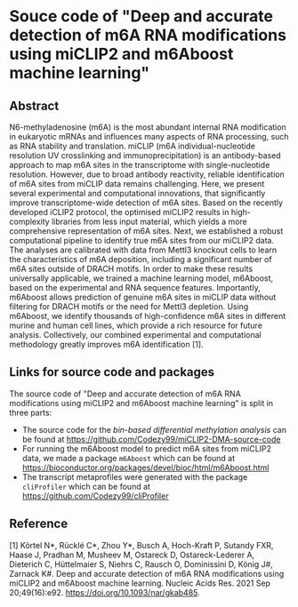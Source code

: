 # Souce code of "Deep and accurate detection of m6A RNA modifications using miCLIP2 and m6Aboost machine learning"

## Abstract

N6-methyladenosine (m6A) is the most abundant internal RNA modification in eukaryotic mRNAs and influences many aspects of RNA processing, such as RNA stability and translation. miCLIP (m6A individual-nucleotide resolution UV crosslinking and immunoprecipitation) is an antibody-based approach to map m6A sites in the transcriptome with single-nucleotide resolution. However, due to broad antibody reactivity, reliable identification of m6A sites from miCLIP data remains challenging. Here, we present several experimental and computational innovations, that significantly improve transcriptome-wide detection of m6A sites. Based on the recently developed iCLIP2 protocol, the optimised miCLIP2 results in high-complexity libraries from less input material, which yields a more comprehensive representation of m6A sites. Next, we established a robust computational pipeline to identify true m6A sites from our miCLIP2 data. The analyses are calibrated with data from Mettl3 knockout cells to learn the characteristics of m6A deposition, including a significant number of m6A sites outside of DRACH motifs. In order to make these results universally applicable, we trained a machine learning model, m6Aboost, based on the experimental and RNA sequence features. Importantly, m6Aboost allows prediction of genuine m6A sites in miCLIP data without filtering for DRACH motifs or the need for Mettl3 depletion. Using m6Aboost, we identify thousands of high-confidence m6A sites in different murine and human cell lines, which provide a rich resource for future analysis. Collectively, our combined experimental and computational methodology greatly improves m6A identification [1].

## Links for source code and packages

The source code of "Deep and accurate detection of m6A RNA modifications using miCLIP2 and m6Aboost machine learning" is split in three parts:    

* The source code for the *bin-based differential methylation analysis* can be found 
at https://github.com/Codezy99/miCLIP2-DMA-source-code
* For running the m6Aboost model to predict m6A sites from miCLIP2 data, 
we made a package `m6Aboost` which can be found 
at https://bioconductor.org/packages/devel/bioc/html/m6Aboost.html
* The transcript metaprofiles were generated with the package `cliProfiler` which 
can be found at https://github.com/Codezy99/cliProfiler

## Reference
[1] Körtel N*, Rücklé C*, Zhou Y*, Busch A, Hoch-Kraft P, Sutandy FXR, Haase J, Pradhan M, Musheev M, Ostareck D, Ostareck-Lederer A, Dieterich C, Hüttelmaier S, Niehrs C, Rausch O, Dominissini D, König J#, Zarnack K#. Deep and accurate detection of m6A RNA modifications using miCLIP2 and m6Aboost machine learning. Nucleic Acids Res. 2021 Sep 20;49(16):e92. https://doi.org/10.1093/nar/gkab485.
